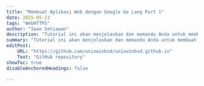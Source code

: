 ```yaml
---
title: "Membuat Aplikasi Web dengan Google Go Lang Part 1" 
date: 2025-05-23
tags: "WebHTTPS"
author: "Iwan Setiawan"
description: "Tutorial ini akan menjelaskan dan memandu Anda untuk membuat contoh praktis membangun aplikasi web dengan Go dan menggunakannya di jaringan internet sehingga dapat dibaca oleh banyak orang"
summary: "Tutorial ini akan menjelaskan dan memandu Anda untuk membuat contoh praktis membangun aplikasi web dengan Go dan menggunakannya di jaringan internet sehingga dapat dibaca oleh banyak orang"
editPost:
    URL: "https://github.com/unixwinbsd/unixwinbsd.github.io"
    Text: "GitHub repository"
showToc: true
disableAnchoredHeadings: false

---
```


